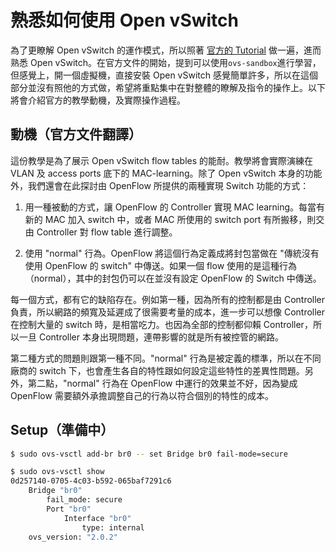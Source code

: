 # 熟悉如何使用 Open vSwitch

為了更瞭解 Open vSwitch 的運作模式，所以照著 [官方的 Tutorial](https://github.com/openvswitch/ovs/blob/master/tutorial/Tutorial.md) 做一遍，進而熟悉 Open vSwitch。在官方文件的開始，提到可以使用```ovs-sandbox```進行學習，但感覺上，開一個虛擬機，直接安裝 Open vSwitch 感覺簡單許多，所以在這個部分並沒有照他的方式做，希望將重點集中在對整體的瞭解及指令的操作上。以下將會介紹官方的教學動機，及實際操作過程。

## 動機（官方文件翻譯）

這份教學是為了展示 Open vSwitch flow tables 的能耐。教學將會實際演練在 VLAN 及 access ports 底下的 MAC-learning。除了 Open vSwitch 本身的功能外，我們還會在此探討由 OpenFlow 所提供的兩種實現 Switch 功能的方式：

1. 用一種被動的方式，讓 OpenFlow 的 Controller 實現 MAC learning。每當有新的 MAC 加入 switch 中，或者 MAC 所使用的 switch port 有所搬移，則交由 Controller 對 flow table 進行調整。

2. 使用 "normal" 行為。OpenFlow 將這個行為定義成將封包當做在 "傳統沒有使用 OpenFlow 的 switch" 中傳送。如果一個 flow 使用的是這種行為（normal），其中的封包仍可以在並沒有設定 OpenFlow 的 Switch 中傳送。

每一個方式，都有它的缺陷存在。例如第一種，因為所有的控制都是由 Controller 負責，所以網路的頻寬及延遲成了很需要考量的成本，進一步可以想像 Controller 在控制大量的 switch 時，是相當吃力。也因為全部的控制都仰賴 Controller，所以一旦 Controller 本身出現問題，連帶影響的就是所有被控管的網路。

第二種方式的問題則跟第一種不同。"normal" 行為是被定義的標準，所以在不同廠商的 switch 下，也會產生各自的特性跟如何設定這些特性的差異性問題。另外，第二點，"normal" 行為在 OpenFlow 中運行的效果並不好，因為變成 OpenFlow 需要額外承擔調整自己的行為以符合個別的特性的成本。

## Setup（準備中）

```bash
$ sudo ovs-vsctl add-br br0 -- set Bridge br0 fail-mode=secure
```

```bash
$ sudo ovs-vsctl show
0d257140-0705-4c03-b592-065baf7291c6
    Bridge "br0"
        fail_mode: secure
        Port "br0"
            Interface "br0"
                type: internal
    ovs_version: "2.0.2"
```
